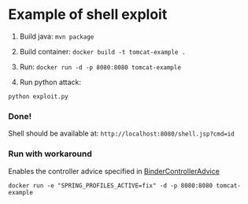 # Example of shell exploit

1) Build java:
`mvn package`


2) Build container:
`docker build -t tomcat-example .`


3) Run:
`docker run -d -p 8080:8080 tomcat-example`


4) Run python attack:

`python exploit.py`


### Done!

Shell should be available at:
`http://localhost:8080/shell.jsp?cmd=id`


### Run with workaround

Enables the controller advice specified in [BinderControllerAdvice](src/main/java/com/dissi/serializationdemo/BinderControllerAdvice.java)

`docker run -e "SPRING_PROFILES_ACTIVE=fix" -d -p 8080:8080 tomcat-example`
